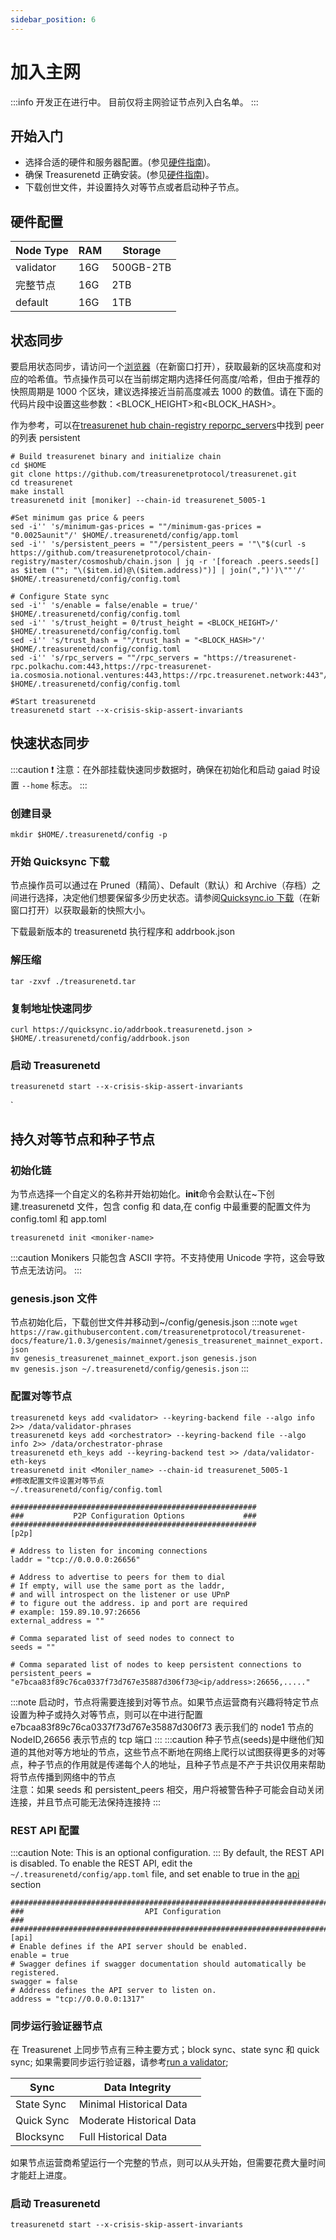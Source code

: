 ```yaml
---
sidebar_position: 6
---
```


# 加入主网

:::info
开发正在进行中。 目前仅将主网验证节点列入白名单。
:::

## 开始入门

- 选择合适的硬件和服务器配置。(参见[硬件指南](./overview.md))。
- 确保 Treasurenetd 正确安装。(参见[硬件指南](./quickStart/installation.md))。
- 下载创世文件，并设置持久对等节点或者启动种子节点。

## 硬件配置

| Node Type | RAM | Storage   |
| --------- | --- | --------- |
| validator | 16G | 500GB-2TB |
| 完整节点  | 16G | 2TB       |
| default   | 16G | 1TB       |

## 状态同步

要启用状态同步，请访问一个[浏览器](https://explorer.treasurenet.io/)（在新窗口打开），获取最新的区块高度和对应的哈希值。节点操作员可以在当前绑定期内选择任何高度/哈希，但由于推荐的快照周期是 1000 个区块，建议选择接近当前高度减去 1000 的数值。请在下面的代码片段中设置这些参数：<BLOCK_HEIGHT>和<BLOCK_HASH>。

作为参考，可以在[treasurenet hub chain-registry reporpc_servers](https://github.com/cosmos/chain-registry/blob/master/cosmoshub/chain.json)中找到 peer 的列表 persistent

```shell
# Build treasurenet binary and initialize chain
cd $HOME
git clone https://github.com/treasurenetprotocol/treasurenet.git
cd treasurenet
make install
treasurenetd init [moniker] --chain-id treasurenet_5005-1

#Set minimum gas price & peers
sed -i'' 's/minimum-gas-prices = ""/minimum-gas-prices = "0.0025aunit"/' $HOME/.treasurenetd/config/app.toml
sed -i'' 's/persistent_peers = ""/persistent_peers = '"\"$(curl -s https://github.com/treasurenetprotocol/chain-registry/master/cosmoshub/chain.json | jq -r '[foreach .peers.seeds[] as $item (""; "\($item.id)@\($item.address)")] | join(",")')\""'/' $HOME/.treasurenetd/config/config.toml

# Configure State sync
sed -i'' 's/enable = false/enable = true/' $HOME/.treasurenetd/config/config.toml
sed -i'' 's/trust_height = 0/trust_height = <BLOCK_HEIGHT>/' $HOME/.treasurenetd/config/config.toml
sed -i'' 's/trust_hash = ""/trust_hash = "<BLOCK_HASH>"/' $HOME/.treasurenetd/config/config.toml
sed -i'' 's/rpc_servers = ""/rpc_servers = "https://treasurenet-rpc.polkachu.com:443,https://rpc-treasurenet-ia.cosmosia.notional.ventures:443,https://rpc.treasurenet.network:443"/' $HOME/.treasurenetd/config/config.toml

#Start treasurenetd
treasurenetd start --x-crisis-skip-assert-invariants
```

## 快速状态同步

:::caution
❗️ 注意：在外部挂载快速同步数据时，确保在初始化和启动 gaiad 时设置 `--home` 标志。
:::

### 创建目录

`mkdir $HOME/.treasurenetd/config -p`

### 开始 Quicksync 下载

节点操作员可以通过在 Pruned（精简）、Default（默认）和 Archive（存档）之间进行选择，决定他们想要保留多少历史状态。请参阅[Quicksync.io 下载](https://github.com/treasurenetprotocol/addrbook.json)（在新窗口打开）以获取最新的快照大小。

下载最新版本的 treasurenetd 执行程序和 addrbook.json

### 解压缩

```shell
tar -zxvf ./treasurenetd.tar
```

### 复制地址快速同步

```shell
curl https://quicksync.io/addrbook.treasurenetd.json > $HOME/.treasurenetd/config/addrbook.json
```

### 启动 Treasurenetd

```shell
treasurenetd start --x-crisis-skip-assert-invariants
```

`

## 持久对等节点和种子节点

### 初始化链

为节点选择一个自定义的名称并开始初始化。**init**命令会默认在~下创建.treasurenetd 文件，包含 config 和 data,在 config 中最重要的配置文件为 config.toml 和 app.toml

```shell
treasurenetd init <moniker-name>
```

:::caution
Monikers 只能包含 ASCII 字符。不支持使用 Unicode 字符，这会导致节点无法访问。
:::

### genesis.json 文件

节点初始化后，下载创世文件并移动到~/config/genesis.json
:::note
`wget https://raw.githubusercontent.com/treasurenetprotocol/treasurenet-docs/feature/1.0.3/genesis/mainnet/genesis_treasurenet_mainnet_export.json` <br />
`mv genesis_treasurenet_mainnet_export.json genesis.json` <br />
`mv genesis.json ~/.treasurenetd/config/genesis.json`
:::

### 配置对等节点

```shell
treasurenetd keys add <validator> --keyring-backend file --algo info 2>> /data/validator-phrases
treasurenetd keys add <orchestrator> --keyring-backend file --algo info 2>> /data/orchestrator-phrase
treasurenetd eth_keys add --keyring-backend test >> /data/validator-eth-keys
treasurenetd init <Moniler_name> --chain-id treasurenet_5005-1
#修改配置文件设置对等节点
~/.treasurenetd/config/config.toml

#######################################################
###           P2P Configuration Options             ###
#######################################################
[p2p]

# Address to listen for incoming connections
laddr = "tcp://0.0.0.0:26656"

# Address to advertise to peers for them to dial
# If empty, will use the same port as the laddr,
# and will introspect on the listener or use UPnP
# to figure out the address. ip and port are required
# example: 159.89.10.97:26656
external_address = ""

# Comma separated list of seed nodes to connect to
seeds = ""

# Comma separated list of nodes to keep persistent connections to
persistent_peers = "e7bcaa83f89c76ca0337f73d767e35887d306f73@<ip/address>:26656,....."
```

:::note
启动时，节点将需要连接到对等节点。如果节点运营商有兴趣将特定节点设置为种子或持久对等节点，则可以在中进行配置 <br />
e7bcaa83f89c76ca0337f73d767e35887d306f73 表示我们的 node1 节点的 NodeID,26656 表示节点的 tcp 端口
:::
:::caution
种子节点(seeds)是中继他们知道的其他对等方地址的节点，这些节点不断地在网络上爬行以试图获得更多的对等点，种子节点的作用就是传递每个人的地址，且种子节点是不产于共识仅用来帮助将节点传播到网络中的节点 <br />
注意：如果 seeds 和 persistent_peers 相交，用户将被警告种子可能会自动关闭连接，并且节点可能无法保持连接持
:::

### REST API 配置

:::caution
Note: This is an optional configuration.
:::
By default, the REST API is disabled. To enable the REST API, edit the `~/.treasurenetd/config/app.toml` file, and set enable to true in the [api](https://google.com) section

```shell
###############################################################################
###                           API Configuration                             ###
###############################################################################
[api]
# Enable defines if the API server should be enabled.
enable = true
# Swagger defines if swagger documentation should automatically be registered.
swagger = false
# Address defines the API server to listen on.
address = "tcp://0.0.0.0:1317"
```

### 同步运行验证器节点

在 Treasurenet 上同步节点有三种主要方式；block sync、state sync 和 quick sync;
如果需要同步运行验证器，请参考[run a validator](./setup/run-a-validator.md);

| Sync       | Data Integrity           |
| ---------- | ------------------------ |
| State Sync | Minimal Historical Data  |
| Quick Sync | Moderate Historical Data |
| Blocksync  | Full Historical Data     |

如果节点运营商希望运行一个完整的节点，则可以从头开始，但需要花费大量时间才能赶上进度。

### 启动 Treasurenetd

`treasurenetd start --x-crisis-skip-assert-invariants`
